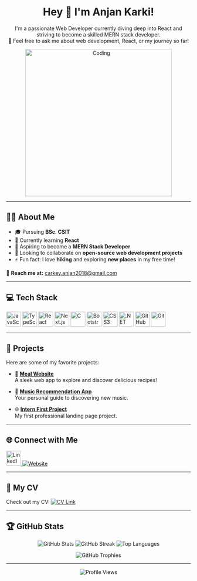 <h1 align="center">Hey 👋 I'm Anjan Karki!</h1>

<p align="center">
  I'm a passionate Web Developer currently diving deep into React and striving to become a skilled MERN stack developer. <br>
  💬 Feel free to ask me about web development, React, or my journey so far!
</p>

<p align="center">
  <img src="https://user-images.githubusercontent.com/55389276/140866485-8fb1c876-9a8f-4d6a-98dc-08c4981eaf70.gif" alt="Coding" width="400">
</p>

---

<h2>👨‍💻 About Me</h2>

- 🎓 Pursuing **BSc. CSIT**  
- 🌱 Currently learning **React**  
- 🎯 Aspiring to become a **MERN Stack Developer**  
- 👯 Looking to collaborate on **open-source web development projects**  
- ⚡ Fun fact: I love **hiking** and exploring **new places** in my free time!  

📧 **Reach me at:** [carkey.anjan2018@gmail.com](mailto:carkey.anjan2018@gmail.com)  

---

<h2>💻 Tech Stack</h2>

<p align="left">
  <img src="https://cdn.jsdelivr.net/gh/devicons/devicon/icons/javascript/javascript-original.svg" height="40" alt="JavaScript" />
  <img src="https://cdn.jsdelivr.net/gh/devicons/devicon/icons/typescript/typescript-original.svg" height="40" alt="TypeScript" />
  <img src="https://cdn.jsdelivr.net/gh/devicons/devicon/icons/react/react-original.svg" height="40" alt="React" />
  <img src="https://cdn.jsdelivr.net/gh/devicons/devicon/icons/nextjs/nextjs-original.svg" height="40" alt="Next.js" />
  <img src="https://cdn.jsdelivr.net/gh/devicons/devicon/icons/c/c-original.svg" height="40" alt="C" />
  <img src="https://cdn.jsdelivr.net/gh/devicons/devicon/icons/bootstrap/bootstrap-original.svg" height="40" alt="Bootstrap" />
  <img src="https://cdn.jsdelivr.net/gh/devicons/devicon/icons/css3/css3-original.svg" height="40" alt="CSS3" />
  <img src="https://cdn.jsdelivr.net/gh/devicons/devicon/icons/dotnetcore/dotnetcore-original.svg" height="40" alt=".NET Core" />
  <img src="https://cdn.jsdelivr.net/gh/devicons/devicon/icons/github/github-original.svg" height="40" alt="GitHub" />
  <img src="https://cdn.jsdelivr.net/gh/devicons/devicon/icons/git/git-original.svg" height="40" alt="Git" />
</p>

---

<h2>🚀 Projects</h2>

Here are some of my favorite projects:

- 🍴 **[Meal Website](https://meal-website-silk.vercel.app/)**  
  A sleek web app to explore and discover delicious recipes!  

- 🎵 **[Music Recommendation App](https://music-recommendation-app-eight.vercel.app/)**  
  Your personal guide to discovering new music.  

- 🌐 **[Intern First Project](https://first-landing-page-fawn.vercel.app/)**  
  My first professional landing page project.  

---

<h2>🌐 Connect with Me</h2>

<p align="left">
  <a href="https://www.linkedin.com/in/anjan-karki-395791233/" target="_blank">
    <img src="https://cdn.jsdelivr.net/gh/devicons/devicon/icons/linkedin/linkedin-original.svg" height="40" alt="LinkedIn" />
  </a>
  <a href="https://www.anjankarki.com.np/" target="_blank">
    <img src="https://img.shields.io/badge/Website-Visit%20Now-blue" alt="Website" />
  </a>
</p>

---

<h2>📄 My CV</h2>

<p>
  Check out my CV: <a href="https://anjankarkicv.vercel.app/" target="_blank">
    <img src="https://img.shields.io/badge/View%20CV-Click%20Here-blue" alt="CV Link" />
  </a>
</p>

---

<h2>🏆 GitHub Stats</h2>

<p align="center">
  <img src="https://github-readme-stats.vercel.app/api?username=karkianjan&show_icons=true&theme=dark&hide_border=true" alt="GitHub Stats" />
  <img src="https://github-readme-streak-stats.herokuapp.com/?user=karkianjan&theme=dark&hide_border=true" alt="GitHub Streak" />
  <img src="https://github-readme-stats.vercel.app/api/top-langs/?username=karkianjan&layout=compact&theme=dark&hide_border=true" alt="Top Languages" />
</p>

<p align="center">
  <img src="https://github-profile-trophy.vercel.app/?username=karkianjan&theme=darkhub&no-frame=true&margin-w=15" alt="GitHub Trophies" />
</p>

---

<p align="center">
  <img src="https://komarev.com/ghpvc/?username=karkianjan&color=blue" alt="Profile Views" />
</p>
